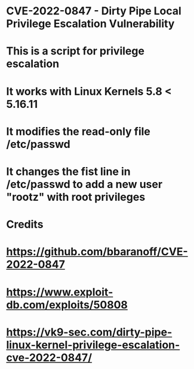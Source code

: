 # CVE-2022-0847 -  Dirty Pipe Local Privilege Escalation Vulnerability
# This is a script for privilege escalation
# It works with Linux Kernels 5.8 < 5.16.11
# It modifies the read-only file /etc/passwd
# It changes the fist line in /etc/passwd to add a new user "rootz" with root privileges

# Credits
# https://github.com/bbaranoff/CVE-2022-0847
# https://www.exploit-db.com/exploits/50808
# https://vk9-sec.com/dirty-pipe-linux-kernel-privilege-escalation-cve-2022-0847/